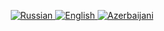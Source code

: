 <div align="center">
  <!-- Флаги языков -->
  <p>
    <a href="#русский">
      <img src="https://img.shields.io/badge/Русский-🇷🇺-critical?style=for-the-badge&logo=russian&logoColor=white" alt="Russian">
    </a>
    <a href="#english">
      <img src="https://img.shields.io/badge/English-🇬🇧-blue?style=for-the-badge&logo=english&logoColor=white" alt="English">
    </a>
    <a href="#azərbaycanca">
      <img src="https://img.shields.io/badge/Azərbaycanca-🇦🇿-green?style=for-the-badge&color=89CFF0&logo=azurepipelines&logoColor=blue" alt="Azerbaijani">
    </a>
  </p>
</div>
